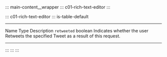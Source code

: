 ::: main-content__wrapper
::: c01-rich-text-editor
:::

::: c01-rich-text-editor
::: is-table-default
  --------------- --------- --------------------------------------------------------------------------------------
  Name            Type      Description
  ` retweeted `   boolean   Indicates whether the user Retweets the specified Tweet as a result of this request.
  --------------- --------- --------------------------------------------------------------------------------------
:::
:::
:::
